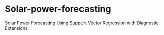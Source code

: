 # Solar-power-forecasting
Solar Power Forecasting Using Support Vector Regression with Diagnostic Extensions.
